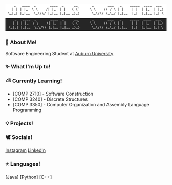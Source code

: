 ![Lightmode](https://github.com/jewelsw/jewelsw/blob/main/Screen%20Shot%202024-02-13%20at%204.27.07%20PM.png#gh-light-mode-only)
![Darkmode](https://github.com/jewelsw/jewelsw/blob/main/Screen%20Shot%202024-02-13%20at%204.28.27%20PM.png#gh-dark-mode-only)

### 🤍 About Me!
Software Engineering Student at [Auburn University](https://eng.auburn.edu/)

### ✨ What I'm Up to!

### ⛅️ Currently Learning!
- [COMP 2710] - Software Construction
- [COMP 3240] - Discrete Structures
- [COMP 3350] - Computer Organization and Assembly Language Programming

### 💡 Projects!

### 🕊 Socials!
<!--
[![](<img src='https://github.com/jewelsw/jewelsw/blob/main/insta%20logo.webp' width='25'>)](https://www.instagram.com/jewels.wolter/])
-->

[Instagram](https://www.instagram.com/jewels.wolter/) [LinkedIn](https://www.linkedin.com/in/ella-wolter/) 

### ⭐️ Languages!
[Java] [Python] [C++]
